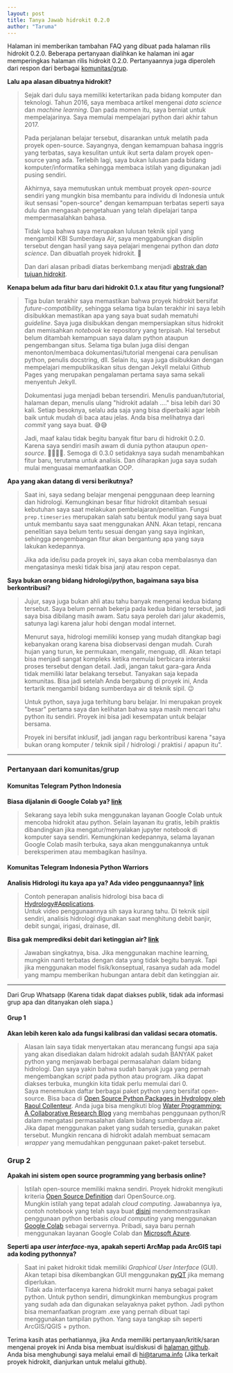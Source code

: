 ```yaml
---
layout: post
title: Tanya Jawab hidrokit 0.2.0
author: "Taruma"
---
```


Halaman ini memberikan tambahan FAQ yang dibuat pada halaman rilis hidrokit 0.2.0. Beberapa pertanyaan dialihkan ke halaman ini agar memperingkas halaman rilis hidrokit 0.2.0. Pertanyaannya juga diperoleh dari respon dari berbagai [komunitas/grup](#pertanyaan-dari-komunitasgrup). 

**Lalu apa alasan dibuatnya hidrokit?**
> Sejak dari dulu saya memiliki ketertarikan pada bidang komputer dan teknologi. Tahun 2016, saya membaca artikel mengenai _data science_ dan _machine learning_. Dan pada momen itu, saya berniat untuk mempelajarinya. Saya memulai mempelajari python dari akhir tahun 2017. 
> 
> Pada perjalanan belajar tersebut, disarankan untuk melatih pada proyek open-source. Sayangnya, dengan kemampuan bahasa inggris yang terbatas, saya kesulitan untuk ikut serta dalam proyek open-source yang ada. Terlebih lagi, saya bukan lulusan pada bidang komputer/informatika sehingga membaca istilah yang digunakan jadi pusing sendiri. 
> 
> Akhirnya, saya memutuskan untuk membuat proyek _open-source_ sendiri yang mungkin bisa membantu para individu di Indonesia untuk ikut sensasi "open-source" dengan kemampuan terbatas seperti saya dulu dan mengasah pengetahuan yang telah dipelajari tanpa mempermasalahkan bahasa.
> 
> Tidak lupa bahwa saya merupakan lulusan teknik sipil yang mengambil KBI Sumberdaya Air, saya menggabungkan disiplin tersebut dengan hasil yang saya pelajari mengenai python dan *data science*. Dan dibuatlah proyek hidrokit. 🎊
> 
> Dan dari alasan pribadi diatas berkembang menjadi [abstrak dan tujuan hidrokit](https://hidrokit.online/tentang-hidrokit).

**Kenapa belum ada fitur baru dari hidrokit 0.1.x atau fitur yang fungsional?**
> Tiga bulan terakhir saya memastikan bahwa proyek hidrokit bersifat _future-compatibility_, sehingga selama tiga bulan terakhir ini saya lebih disibukkan memastikan apa yang saya buat sudah mematuhi _guideline_. Saya juga disibukkan dengan mempersiapkan situs hidrokit dan memisahkan _notebook_ ke repository yang terpisah. Hal tersebut belum ditambah kemampuan saya dalam python ataupun pengembangan situs. Selama tiga bulan juga diisi dengan menonton/membaca dokumentasi/tutorial mengenai cara penulisan python, penulis docstring, dll. Selain itu, saya juga disibukkan dengan mempelajari mempublikasikan situs dengan Jekyll melalui Github Pages yang merupakan pengalaman pertama saya sama sekali menyentuh Jekyll.
> 
> Dokumentasi juga menjadi beban tersendiri. Menulis panduan/tutorial, halaman depan, menulis ulang "hidrokit adalah ...." bisa lebih dari 30 kali. Setiap besoknya, selalu ada saja yang bisa diperbaiki agar lebih baik untuk mudah di baca atau jelas. Anda bisa melihatnya dari _commit_ yang saya buat. 😅😅
> 
> Jadi, maaf kalau tidak begitu banyak fitur baru di hidrokit 0.2.0. Karena saya sendiri masih awam di dunia python ataupun _open-source_. 🙇‍♀️🙇‍♂️. Semoga di 0.3.0 setidaknya saya sudah menambahkan fitur baru, terutama untuk analisis. Dan diharapkan juga saya sudah mulai menguasai memanfaatkan OOP. 

**Apa yang akan datang di versi berikutnya?**
> Saat ini, saya sedang belajar mengenai penggunaan deep learning dan hidrologi. Kemungkinan besar fitur hidrokit ditambah sesuai kebutuhan saya saat melakukan pembelajaran/penelitian. Fungsi `prep.timeseries` merupakan salah satu bentuk modul yang saya buat untuk membantu saya saat menggunakan ANN. Akan tetapi, rencana penelitian saya belum tentu sesuai dengan yang saya inginkan, sehingga pengembangan fitur akan bergantung apa yang saya lakukan kedepannya.
> 
> Jika ada ide/isu pada proyek ini, saya akan coba membalasnya dan mengatasinya meski tidak bisa janji atau respon cepat. 

**Saya bukan orang bidang hidrologi/python, bagaimana saya bisa berkontribusi?**
> Jujur, saya juga bukan ahli atau tahu banyak mengenai kedua bidang tersebut. Saya belum pernah bekerja pada kedua bidang tersebut, jadi saya bisa dibilang masih awam. Satu saya peroleh dari jalur akademis, satunya lagi karena jalur hobi dengan modal internet. 
> 
> Menurut saya, hidrologi memiliki konsep yang mudah ditangkap bagi kebanyakan orang karena bisa diobservasi dengan mudah. Curah hujan yang turun, ke permukaan, mengalir, menguap, dll. Akan tetapi bisa menjadi sangat kompleks ketika memulai berbicara interaksi proses tersebut dengan detail. Jadi, jangan takut gara-gara Anda tidak memiliki latar belakang tersebut. Tanyakan saja kepada komunitas. Bisa jadi setelah Anda bergabung di proyek ini, Anda tertarik mengambil bidang sumberdaya air di teknik sipil. 😉
> 
> Untuk python, saya juga terhitung baru belajar. Ini merupakan proyek "besar" pertama saya dan kelihatan bahwa saya masih mencari tahu python itu sendiri. Proyek ini bisa jadi kesempatan untuk belajar bersama. 
> 
> Proyek ini bersifat inklusif, jadi jangan ragu berkontribusi karena "saya bukan orang komputer / teknik sipil / hidrologi / praktisi / apapun itu".

-----
### Pertanyaan dari komunitas/grup

#### Komunitas Telegram Python Indonesia

**Biasa dijalanin di Google Colab ya? [link](https://t.me/pythonID/123707)**
> Sekarang saya lebih suka menggunakan layanan Google Colab untuk mencoba hidrokit atau python. Selain layanan itu gratis, lebih praktis dibandingkan jika mengatur/menyalakan jupyter notebook di komputer saya sendiri. Kemungkinan kedepannya, selama layanan Google Colab masih terbuka, saya akan menggunakannya untuk bereksperimen atau membagikan hasilnya.

#### Komunitas Telegram Indonesia Python Warriors

**Analisis Hidrologi itu kaya apa ya? Ada video penggunaannya? [link](https://t.me/idpyplc/2791)**
> Contoh penerapan analisis hidrologi bisa baca di [Hydrology#Applications](https://en.wikipedia.org/wiki/Hydrology#Applications). <br>
> Untuk video penggunaannya sih saya kurang tahu. Di teknik sipil sendiri, analisis hidrologi digunakan saat menghitung debit banjir, debit sungai, irigasi, drainase, dll. 

**Bisa gak memprediksi debit dari ketinggian air? [link](https://t.me/idpyplc/2794)**
> Jawaban singkatnya, bisa. Jika menggunakan machine learning, mungkin nanti terbatas dengan data yang tidak begitu banyak. Tapi jika menggunakan model fisik/konseptual, rasanya sudah ada model yang mampu memberikan hubungan antara debit dan ketinggian air. 

----

Dari Grup Whatsapp (Karena tidak dapat diakses publik, tidak ada informasi grup apa dan ditanyakan oleh siapa.)

#### Grup 1

**Akan lebih keren kalo ada fungsi kalibrasi dan validasi secara otomatis.**
> Alasan lain saya tidak menyertakan atau merancang fungsi apa saja yang akan disediakan dalam hidrokit adalah sudah BANYAK paket python yang menjawab berbagai permasalahan dalam bidang hidrologi. Dan saya yakin bahwa sudah banyak juga yang pernah mengembangkan _script_ pada python atau program. Jika dapat diakses terbuka, mungkin kita tidak perlu memulai dari 0. <br>
> Saya menemukan daftar berbagai paket python yang bersifat open-source. Bisa baca di [Open Source Python Packages in Hydrology oleh Raoul Collenteur](https://github.com/raoulcollenteur/Python-Hydrology-Tools). Anda juga bisa mengikuti blog [Water Programming: A Collaborative Research Blog](https://waterprogramming.wordpress.com/) yang membahas penggunaan python/R dalam mengatasi permasalahan dalam bidang sumberdaya air. <br>
> Jika dapat menggunakan paket yang sudah tersedia, gunakan paket tersebut. Mungkin rencana di hidrokit adalah membuat semacam _wrapper_ yang memudahkan penggunaan paket-paket tersebut. 

### Grup 2

**Apakah ini sistem open source programming yang berbasis online?**
> Istilah open-source memiliki makna sendiri. Proyek hidrokit mengikuti kriteria [Open Source Definition](https://opensource.org/osd) dari OpenSource.org. <br>
> Mungkin istilah yang tepat adalah _cloud computing_. Jawabannya iya, contoh notebook yang telah saya buat [disini](https://nbviewer.jupyter.org/github/taruma/hidrokit-nb/blob/master/notebook/taruma_demo_ann_ka_2_0_0.ipynb) mendemonstrasikan penggunaan python berbasis _cloud computing_ yang menggunakan [Google Colab](https://colab.research.google.com/) sebagai servernya. Pribadi, saya baru pernah menggunakan layanan Google Colab dan [Microsoft Azure](http://azure.microsoft.com/en-us/).

**Seperti apa _user interface_-nya, apakah seperti ArcMap pada ArcGIS tapi ada koding pythonnya?**
> Saat ini paket hidrokit tidak memiliki _Graphical User Interface_ (GUI). Akan tetapi bisa dikembangkan GUI menggunakan [pyQT](https://riverbankcomputing.com/software/pyqt/intro) jika memang diperlukan. <br>
> Tidak ada interfacenya karena hidrokit murni hanya sebagai paket python. Untuk python sendiri, dimungkinkan membungkus program yang sudah ada dan digunakan selayaknya paket python. Jadi python bisa memanfaatkan program .exe yang pernah dibuat tapi menggunakan tampilan python. Yang saya tangkap sih seperti ArcGIS/QGIS + python.

Terima kasih atas perhatiannya, jika Anda memiliki pertanyaan/kritik/saran mengenai proyek ini Anda bisa membuat isu/diskusi di [halaman github](https://github.com/taruma/hidrokit/issues/new/choose). Anda bisa menghubungi saya melalui email di hi@taruma.info (Jika terkait proyek hidrokit, dianjurkan untuk melalui github).
